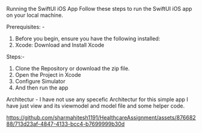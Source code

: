 Running the SwiftUI iOS App
Follow these steps to run the SwiftUI iOS app on your local machine.

Prerequisites: -
  1. Before you begin, ensure you have the following installed:
  2. Xcode: Download and Install Xcode  

Steps:-
  1. Clone the Repository or download the zip file.
  2. Open the Project in Xcode
  3. Configure Simulator
  4. And then run the app

Architectur - I have not use any specefic Architectur for this simple app I have just view and its viewmodel and model file and some helper code.




https://github.com/sharmahitesh1191/HealthcareAssignment/assets/87668288/713d23af-4847-4133-bcc4-b7699999b30d


